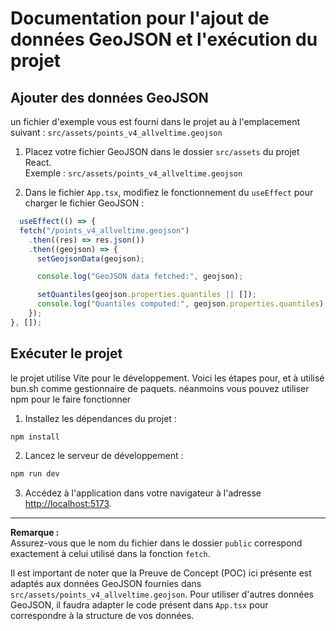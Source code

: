 # Documentation pour l'ajout de données GeoJSON et l'exécution du projet

## Ajouter des données GeoJSON

un fichier d'exemple vous est fourni dans le projet au à l'emplacement suivant :
`src/assets/points_v4_allveltime.geojson`

1. Placez votre fichier GeoJSON dans le dossier `src/assets` du projet React.  
  Exemple : `src/assets/points_v4_allveltime.geojson`

2. Dans le fichier `App.tsx`, modifiez le fonctionnement du `useEffect` pour charger le fichier GeoJSON :
  ```js
    useEffect(() => {
    fetch("/points_v4_allveltime.geojson")
      .then((res) => res.json())
      .then((geojson) => {
        setGeojsonData(geojson);

        console.log("GeoJSON data fetched:", geojson);

        setQuantiles(geojson.properties.quantiles || []);
        console.log("Quantiles computed:", geojson.properties.quantiles);
      });
  }, []);
  ```
## Exécuter le projet

le projet utilise Vite pour le développement. Voici les étapes pour, et à utilisé bun.sh comme gestionnaire de paquets. néanmoins vous pouvez utiliser npm pour le faire fonctionner

1. Installez les dépendances du projet :
  ```bash
  npm install
  ```

2. Lancez le serveur de développement :
  ```bash
  npm run dev
  ```

3. Accédez à l'application dans votre navigateur à l'adresse [http://localhost:5173](http://localhost:5173).

---
**Remarque :**  
Assurez-vous que le nom du fichier dans le dossier `public` correspond exactement à celui utilisé dans la fonction `fetch`.

Il est important de noter que la Preuve de Concept (POC) ici présente est adaptés aux données GeoJSON fournies dans ``src/assets/points_v4_allveltime.geojson``. Pour utiliser d'autres données GeoJSON, il faudra adapter le code présent dans `App.tsx` pour correspondre à la structure de vos données.